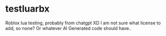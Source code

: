 # testluarbx
Roblox lua testing, probably from chatgpt XD
I am not sure what license to add, so none? Or whatever AI Generated code should have..

